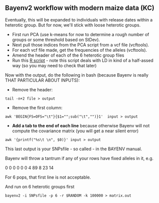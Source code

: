 ## Bayenv2 workflow with modern maize data (KC)
Eventually, this will be expanded to individuals with release dates within a heterotic group. But for now, we'll stick with loose heterotic groups.

- First run PCA (use k-means for now to determine a rough number of groups or some threshold based on StDev). 
- Next pull those indices from the PCA script from a vcf file (vcftools).
- For each vcf file made, get the frequencies of the alleles (vcftools).
- Amend the header of each of the 6 heterotic group files
- Run this [R script](https://github.com/RILAB/historical_genomics/blob/master/make_allele_frq_bayenv.R) - note this script deals with LD in kind of a half-assed way (so you may need to check that later)

Now with the output, do the following in bash (because Bayenv is really THAT PARTICULAR ABOUT INPUTS):

- Remove the header:
```
tail -n+2 file > output
```
- Remove the first column:

```
awk 'BEGIN{FS=OFS="\t"}{$1="";sub("\t","")}1'  input > output
```

- **Add a tab to the end of each line** because otherwise Bayenv will not compute the covariance matrix (you will get a near silent error)

```
awk '{printf("%s\t \n", $0)}' input > output
```

This last output is your SNPsfile - so called - in the BAYENV manual.

Bayenv will throw a tantrum if any of your rows have fixed alleles in it, e.g.

0 0 0 0 0 0
4 89  8 23  14

For 6 pops, that first line is not acceptable.

And run on 6 heterotic groups first
```
bayenv2 -i SNPsfile -p 6 -r $RANDOM -k 100000 > matrix.out
```
